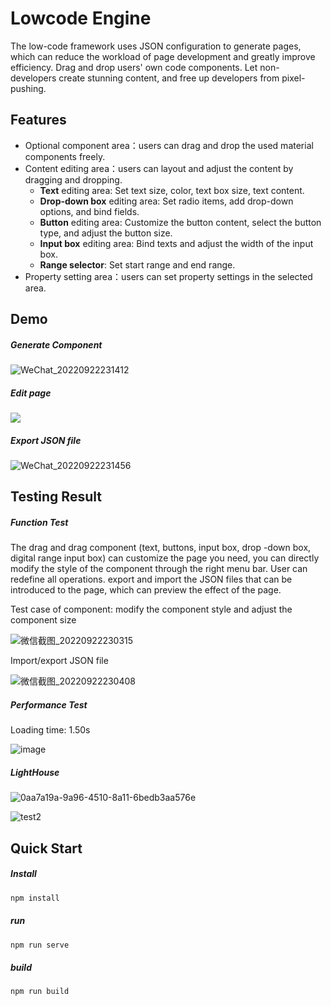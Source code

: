 # Lowcode Engine
The low-code framework uses JSON configuration to generate pages, which can reduce the workload of page development and greatly improve efficiency. Drag and drop users' own code components. Let non-developers create stunning content, and free up developers from pixel-pushing.

## Features

- Optional component area：users can drag and drop the used material components freely.
- Content editing area：users can layout and adjust the content by dragging and dropping.
  * **Text** editing area: Set text size, color, text box size, text content.  
  * **Drop-down box** editing area: Set radio items, add drop-down options, and bind fields.
  * **Button** editing area: Customize the button content, select the button type, and adjust the button size. 
  * **Input box** editing area: Bind texts and adjust the width of the input box.  
  * **Range selector**: Set start range and end range.  
- Property setting area：users can set property settings in the selected area.

## Demo

##### Generate Component

![WeChat_20220922231412](D:\LowCode-main\WeChat_20220922231412.gif)

##### Edit page 

![](D:\LowCode-main\WeChat_20220922231438.gif)

##### Export JSON file

![WeChat_20220922231456](D:\LowCode-main\WeChat_20220922231456.gif)



## Testing Result

##### Function Test

The drag and drag component (text, buttons, input box, drop -down box, digital range input box) can customize the page you need, you can directly modify the style of the component through the right menu bar. User can redefine all operations. export and import the JSON files that can be introduced to the page, which can preview the effect of the page.

Test case of component:
modify the component style and adjust the component size

![微信截图_20220922230315](D:\LowCode-main\微信截图_20220922230315.png)

Import/export JSON file

![微信截图_20220922230408](D:\LowCode-main\微信截图_20220922230408.png)

##### Performance Test

Loading time: 1.50s

![image](D:\LowCode-main\image.png)

##### LightHouse

![0aa7a19a-9a96-4510-8a11-6bedb3aa576e](D:\LowCode-main\0aa7a19a-9a96-4510-8a11-6bedb3aa576e.png)



![test2](D:\LowCode-main\test2.png)

## Quick Start

##### Install 

```sh
npm install
```

##### run

```sh
npm run serve
```

##### build

```
npm run build
```






